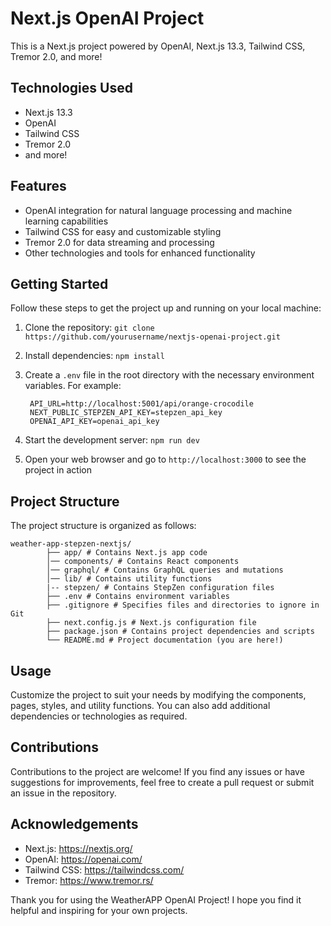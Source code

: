 # Next.js OpenAI Project

This is a Next.js project powered by OpenAI, Next.js 13.3, Tailwind CSS, Tremor 2.0, and more!

## Technologies Used
- Next.js 13.3
- OpenAI
- Tailwind CSS
- Tremor 2.0
- and more!

## Features
- OpenAI integration for natural language processing and machine learning capabilities
- Tailwind CSS for easy and customizable styling
- Tremor 2.0 for data streaming and processing
- Other technologies and tools for enhanced functionality

## Getting Started
Follow these steps to get the project up and running on your local machine:

1. Clone the repository: `git clone https://github.com/yourusername/nextjs-openai-project.git`
2. Install dependencies: `npm install`
3. Create a `.env` file in the root directory with the necessary environment variables. For example:

        API_URL=http://localhost:5001/api/orange-crocodile
        NEXT_PUBLIC_STEPZEN_API_KEY=stepzen_api_key
        OPENAI_API_KEY=openai_api_key

4. Start the development server: `npm run dev`
5. Open your web browser and go to `http://localhost:3000` to see the project in action

## Project Structure
The project structure is organized as follows:

    weather-app-stepzen-nextjs/
            ├── app/ # Contains Next.js app code
            │── components/ # Contains React components
            │── graphql/ # Contains GraphQL queries and mutations
            │── lib/ # Contains utility functions
            |-- stepzen/ # Contains StepZen configuration files
            ├── .env # Contains environment variables
            ├── .gitignore # Specifies files and directories to ignore in Git
            ├── next.config.js # Next.js configuration file
            ├── package.json # Contains project dependencies and scripts
            └── README.md # Project documentation (you are here!)


## Usage
Customize the project to suit your needs by modifying the components, pages, styles, and utility functions. You can also add additional dependencies or technologies as required.

## Contributions
Contributions to the project are welcome! If you find any issues or have suggestions for improvements, feel free to create a pull request or submit an issue in the repository.



## Acknowledgements
- Next.js: https://nextjs.org/
- OpenAI: https://openai.com/
- Tailwind CSS: https://tailwindcss.com/
- Tremor: https://www.tremor.rs/

Thank you for using the WeatherAPP OpenAI Project! I hope you find it helpful and inspiring for your own projects.
